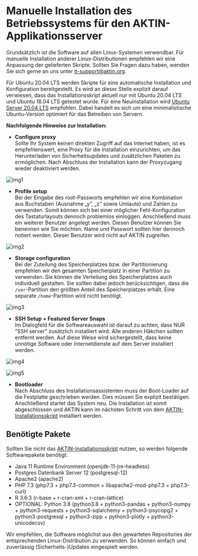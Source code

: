 Manuelle Installation des Betriebssystems für den AKTIN-Applikationsserver
================================================================
Grundsätzlich ist die Software auf allen Linux-Systemen verwendbar. Für manuelle Installation anderer Linux-Distributionen empfehlen wir eine Anpassung der gelieferten Skripte. Sollten Sie Fragen dazu haben, wenden Sie sich gerne an uns unter [it-support@aktin.org](mailto:it-support@aktin.org).

Für Ubuntu 20.04 LTS werden Skripte für eine automatische Installation und Konfiguration bereitgestellt. Es wird an dieser Stelle explizit darauf verwiesen, dass das Installationsskript aktuell nur mit Ubuntu 20.04 LTS und Ubuntu 18.04 LTS getestet wurde. Für eine Neuinstallation wird [Ubuntu Server 20.04 LTS](https://ubuntu.com/download/server) empfohlen. Dabei handelt es sich um eine minimalistische Ubuntu-Version optimiert für das Betreiben von Servern.
<!--  MACRO{toc|section=0|fromDepth=1|toDepth=6} -->

**Nachfolgende Hinweise zur Installation:**

- **Configure proxy**<br>
Sollte Ihr System keinen direkten Zugriff auf das Internet haben, ist es empfehlenswert, eine Proxy für die Installation einzurichten, um das Herunterladen von Sicherheitsupdates und zusätzlichen Paketen zu ermöglichen. Nach Abschluss der Installation kann der Proxyzugang wieder deaktiviert werden.

![img1](https://git.rwth-aachen.de/aktin/dwh-setup/-/raw/master/src/site/resources/screens_ubuntu/ubuntu_5.png)

- **Profile setup**<br>
Bei der Eingabe des root-Passworts empfehlen wir eine Kombination aus Buchstaben (Ausnahme „y“, „z“ sowie Umlaute) und Zahlen zu verwenden. Somit können sich bei einer möglicher Fehl-Konfiguration des Tastaturlayouts dennoch problemlos einloggen. Anschließend muss ein weiterer Benutzer angelegt werden. Diesen Benutzer können Sie benennen wie Sie möchten. Name und Passwort sollten hier dennoch notiert werden. Dieser Benutzer wird nicht auf AKTIN zugreifen.

![img2](https://git.rwth-aachen.de/aktin/dwh-setup/-/raw/master/src/site/resources/screens_ubuntu/ubuntu_10.png)

- **Storage configuration**<br>
Bei der Zuteilung des Speicherplatzes bzw. der Partitionierung empfehlen wir den gesamten Speicherplatz in einer Partition zu verwenden. Sie können die Verteilung des Speicherplatzes auch individuell gestalten. Sie sollten dabei jedoch berücksichtigen, dass die `/var`-Partition den größten Anteil des Speicherplatzes erhält. Eine separate `/home`-Partition wird nicht benötigt.

![img3](https://git.rwth-aachen.de/aktin/dwh-setup/-/raw/master/src/site/resources/screens_ubuntu/ubuntu_8.png)

- **SSH Setup + Featured Server Snaps**<br>
Im Dialogfeld für die Softwareauswahl ist darauf zu achten, dass NUR “SSH server” zusätzlich installiert wird. Alle anderen Häkchen sollten entfernt werden. Auf diese Weise wird sichergestellt, dass keine unnötige Software oder Internetdienste auf dem Server installiert werden.

![img4](https://git.rwth-aachen.de/aktin/dwh-setup/-/raw/master/src/site/resources/screens_ubuntu/ubuntu_11.png)

![img5](https://git.rwth-aachen.de/aktin/dwh-setup/-/raw/master/src/site/resources/screens_ubuntu/ubuntu_12.png)

- **Bootloader**<br>
Nach Abschluss des Installationsassistenten muss der Boot-Loader auf die Festplatte geschrieben werden. Dies müssen Sie explizit bestätigen. Anschließend startet das System neu. Die Installation ist somit abgeschlossen und AKTIN kann im nächsten Schritt von dem [AKTIN-Installationsskript](install-script.html) installiert werden.

Benötigte Pakete
---------------------
Sollten Sie nicht das [AKTIN-Installationsskript](install-script.html) nutzen, so werden folgende Softwarepakete benötigt:

* Java 11 Runtime Environment (openjdk-11-jre-headless)
* Postgres Datenbank Server 12 (postgresql-12)
* Apache2 (apache2)
* PHP 7.3 (php7.3 + php7.3-common + libapache2-mod-php7.3 + php7.3-curl)
* R 3.6.3 (r-base + r-cran-xml + r-cran-lattice)
* OPTIONAL: Python 3.8 (python3.8 + python3-pandas + python3-numpy + python3-requests + python3-sqlalchemy + python3-psycopg2 + python3-postgresql + python3-zipp + python3-plotly + python3-unicodecsv)

Wir empfehlen, die Software möglichst aus den gewarteten Repositories der entsprechenden Linux-Distribution zu verwenden. So können einfach und zuverlässig (Sicherheits-)Updates eingespielt werden.

